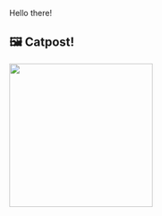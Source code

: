 Hello there!



## 🖼️ Catpost!

<sub>
    <img src="https://cdn2.thecatapi.com/images/40t.jpg" height="256">
</sub>


